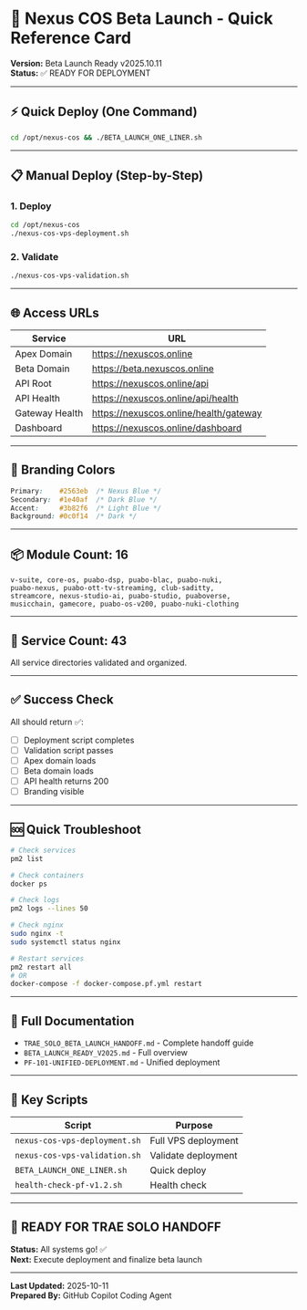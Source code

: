 # 🚀 Nexus COS Beta Launch - Quick Reference Card

**Version:** Beta Launch Ready v2025.10.11  
**Status:** ✅ READY FOR DEPLOYMENT

---

## ⚡ Quick Deploy (One Command)

```bash
cd /opt/nexus-cos && ./BETA_LAUNCH_ONE_LINER.sh
```

---

## 📋 Manual Deploy (Step-by-Step)

### 1. Deploy

```bash
cd /opt/nexus-cos
./nexus-cos-vps-deployment.sh
```

### 2. Validate

```bash
./nexus-cos-vps-validation.sh
```

---

## 🌐 Access URLs

| Service | URL |
|---------|-----|
| Apex Domain | https://nexuscos.online |
| Beta Domain | https://beta.nexuscos.online |
| API Root | https://nexuscos.online/api |
| API Health | https://nexuscos.online/api/health |
| Gateway Health | https://nexuscos.online/health/gateway |
| Dashboard | https://nexuscos.online/dashboard |

---

## 🎨 Branding Colors

```css
Primary:    #2563eb  /* Nexus Blue */
Secondary:  #1e40af  /* Dark Blue */
Accent:     #3b82f6  /* Light Blue */
Background: #0c0f14  /* Dark */
```

---

## 📦 Module Count: 16

```
v-suite, core-os, puabo-dsp, puabo-blac, puabo-nuki,
puabo-nexus, puabo-ott-tv-streaming, club-saditty,
streamcore, nexus-studio-ai, puabo-studio, puaboverse,
musicchain, gamecore, puabo-os-v200, puabo-nuki-clothing
```

---

## 🔧 Service Count: 43

All service directories validated and organized.

---

## ✅ Success Check

All should return ✅:
- [ ] Deployment script completes
- [ ] Validation script passes
- [ ] Apex domain loads
- [ ] Beta domain loads
- [ ] API health returns 200
- [ ] Branding visible

---

## 🆘 Quick Troubleshoot

```bash
# Check services
pm2 list

# Check containers
docker ps

# Check logs
pm2 logs --lines 50

# Check nginx
sudo nginx -t
sudo systemctl status nginx

# Restart services
pm2 restart all
# OR
docker-compose -f docker-compose.pf.yml restart
```

---

## 📖 Full Documentation

- `TRAE_SOLO_BETA_LAUNCH_HANDOFF.md` - Complete handoff guide
- `BETA_LAUNCH_READY_V2025.md` - Full overview
- `PF-101-UNIFIED-DEPLOYMENT.md` - Unified deployment

---

## 🎯 Key Scripts

| Script | Purpose |
|--------|---------|
| `nexus-cos-vps-deployment.sh` | Full VPS deployment |
| `nexus-cos-vps-validation.sh` | Validate deployment |
| `BETA_LAUNCH_ONE_LINER.sh` | Quick deploy |
| `health-check-pf-v1.2.sh` | Health check |

---

## 🚀 READY FOR TRAE SOLO HANDOFF

**Status:** All systems go! ✅  
**Next:** Execute deployment and finalize beta launch

---

**Last Updated:** 2025-10-11  
**Prepared By:** GitHub Copilot Coding Agent
